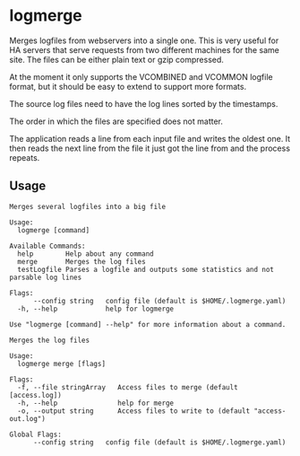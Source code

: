 # logmerge
Merges logfiles from webservers into a single one. This is very useful for HA servers that serve requests from two 
different machines for the same site. The files can be either plain text or gzip compressed.

At the moment it only supports the VCOMBINED and VCOMMON logfile format, but it should be easy to extend to 
support more formats.

The source log files need to have the log lines sorted by the timestamps.

The order in which the files are specified does not matter. 

The application reads a line from each input file and writes the oldest one. 
It then reads the next line from the file it just got the line from and the process repeats.

## Usage
```
Merges several logfiles into a big file

Usage:
  logmerge [command]

Available Commands:
  help        Help about any command
  merge       Merges the log files
  testLogfile Parses a logfile and outputs some statistics and not parsable log lines

Flags:
      --config string   config file (default is $HOME/.logmerge.yaml)
  -h, --help            help for logmerge

Use "logmerge [command] --help" for more information about a command.
```

```
Merges the log files

Usage:
  logmerge merge [flags]

Flags:
  -f, --file stringArray   Access files to merge (default [access.log])
  -h, --help               help for merge
  -o, --output string      Access files to write to (default "access-out.log")

Global Flags:
      --config string   config file (default is $HOME/.logmerge.yaml)
```
